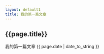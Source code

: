 ```yaml
---
layout: default1
title: 我的第一篇文章
---
```


## {{page.title}}

我的第一篇文章 {{ page.date | date_to_string }}
